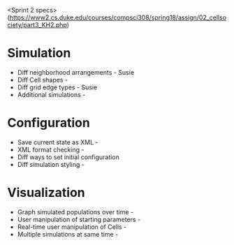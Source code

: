 <Sprint 2 specs>(https://www2.cs.duke.edu/courses/compsci308/spring18/assign/02_cellsociety/part3_KH2.php)

# Simulation 
* Diff neighborhood arrangements - Susie
* Diff Cell shapes - 
* Diff grid edge types - Susie 
* Additional simulations - 

# Configuration
* Save current state as XML - 
* XML format checking - 
* Diff ways to set initial configuration
* Diff simulation styling - 

# Visualization
* Graph simulated populations over time - 
* User manipulation of starting parameters - 
* Real-time user manipulation of Cells - 
* Multiple simulations at same time - 
